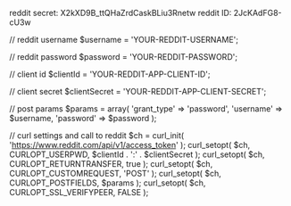 reddit secret: X2kXD9B_ttQHaZrdCaskBLiu3Rnetw
reddit ID: 2JcKAdFG8-cU3w

// reddit username
$username = 'YOUR-REDDIT-USERNAME';

// reddit password
$password = 'YOUR-REDDIT-PASSWORD';

// client id
$clientId = 'YOUR-REDDIT-APP-CLIENT-ID';

// client secret
$clientSecret = 'YOUR-REDDIT-APP-CLIENT-SECRET';

// post params
$params = array(
'grant_type' => 'password',
'username' => $username,
'password' => $password
);

// curl settings and call to reddit
$ch = curl_init( 'https://www.reddit.com/api/v1/access_token' );
curl_setopt( $ch, CURLOPT_USERPWD, $clientId . ':' . $clientSecret );
curl_setopt( $ch, CURLOPT_RETURNTRANSFER, true );
curl_setopt( $ch, CURLOPT_CUSTOMREQUEST, 'POST' );
curl_setopt( $ch, CURLOPT_POSTFIELDS, $params );
curl_setopt( $ch, CURLOPT_SSL_VERIFYPEER, FALSE );
